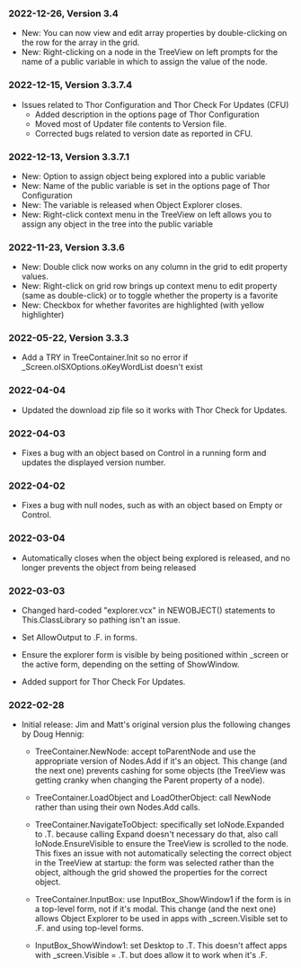 
### 2022-12-26, Version 3.4

* New: You can now view and edit array properties by double-clicking on the row for the array in the grid.
* New: Right-clicking on a node in the TreeView on left prompts for the name of a public variable in which to assign the value of the node.

### 2022-12-15, Version 3.3.7.4

* Issues related to Thor Configuration and Thor Check For Updates (CFU)
    * Added description in the options page of Thor Configuration
    * Moved most of Updater file contents to Version file.
    * Corrected bugs related to version date as reported in CFU.

### 2022-12-13, Version 3.3.7.1

* New: Option to assign object being explored into a public variable
* New: Name of the public variable is set in the options page of Thor Configuration
* New: The variable is released when Object Explorer closes.
* New: Right-click context menu in the TreeView on left allows you to assign any object in the tree into the public variable

### 2022-11-23, Version 3.3.6

* New: Double click now works on any column in the grid to edit property values.  
* New: Right-click on grid row brings up context menu to edit property (same as double-click) or to toggle whether the property is a favorite
* New: Checkbox for whether favorites are highlighted (with yellow highlighter)

### 2022-05-22, Version 3.3.3

* Add a TRY in TreeContainer.Init so no error if _Screen.oISXOptions.oKeyWordList doesn't exist

### 2022-04-04

* Updated the download zip file so it works with Thor Check for Updates.

### 2022-04-03

* Fixes a bug with an object based on Control in a running form and updates the displayed version number.

### 2022-04-02

* Fixes a bug with null nodes, such as with an object based on Empty or Control.

### 2022-03-04

* Automatically closes when the object being explored is released, and no longer prevents the object from being released

### 2022-03-03

* Changed hard-coded "explorer.vcx" in NEWOBJECT() statements to This.ClassLibrary so pathing isn't an issue.

* Set AllowOutput to .F. in forms.

* Ensure the explorer form is visible by being positioned within _screen or the active form, depending on the setting of ShowWindow.

* Added support for Thor Check For Updates.

### 2022-02-28

* Initial release: Jim and Matt's original version plus the following changes by Doug Hennig:

    * TreeContainer.NewNode: accept toParentNode and use the appropriate version of Nodes.Add if it's an object. This change (and the next one) prevents cashing for some objects (the TreeView was getting cranky when changing the Parent property of a node).

    * TreeContainer.LoadObject and LoadOtherObject: call NewNode rather than using their own Nodes.Add calls.

    * TreeContainer.NavigateToObject: specifically set loNode.Expanded to .T. because calling Expand doesn't necessary do that, also call loNode.EnsureVisible to ensure the TreeView is scrolled to the node. This fixes an issue with not automatically selecting the correct object in the TreeView at startup: the form was selected rather than the object, although the grid showed the properties for the correct object.

    * TreeContainer.InputBox: use InputBox_ShowWindow1 if the form is in a top-level form, not if it's modal. This change (and the next one) allows Object Explorer to be used in apps with _screen.Visible set to .F. and using top-level forms.

    * InputBox_ShowWindow1: set Desktop to .T. This doesn't affect apps with _screen.Visible =  .T. but does allow it to work when it's .F.

